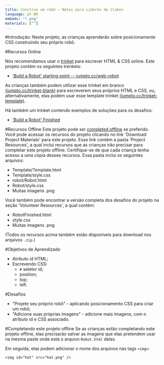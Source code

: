 ```yaml
---
title: Construa um robô — Notas para Líderes de Clubes
language: pt-BR
embeds: "*.png"
materials: [""]
...
```


#Introdução:
Neste projeto, as crianças aprenderão sobre posicionamente CSS construindo seu próprio robô.

#Recursos Online

Nós recomendamos usar o [trinket](https://trinket.io/) para escrever HTML & CSS online. Este projeto contém os seguintes trenkets:

+ ['Build a Robot' starting point -- jumpto.cc/web-robot](http://jumpto.cc/web-robot)

As crianças também podem utilizar esse trinket em branco [(jumpto.cc/trinket-blank)](http://jumpto.cc/trinket-blank) para escreverem seus próprios HTML e CSS, ou, alternativamente, elas podem usar esse template trinket [(jumpto.cc/trinket-template)](http://jumpto.cc/trinket-template).

Há também um trinket contendo exemplos de soluções para os desafios:

+ ['Build a Robot' Finished](https://trinket.io/html/00736c0e18)

#Recursos Offline
Este projeto pode ser [completed offline](https://www.codeclubprojects.org/en-GB/resources/webdev-working-offline/) se preferido. Você pode acessar os recursos do projeto clicando no link 'Download Project Materials' para este projeto. Esse link contém a pasta 'Project Resources', a qual inclui recursos que as crianças irão precisar para completar este projeto offline. Certifique-se de que cada criança tenha acesso a uma cópia desses recursos. Essa pasta inclui os seguintes arquivos:

+ Template/Template.html
+ Template/style.css
+ robot/Robot.html
+ Robot/style.css
+ Muitas imagens .png

Você também pode encontrar a versão completa dos desafios do projeto na seção 'Volunteer Resources', a qual contém:

+ RobotFinished.html
+ style.css
+ Muitas imagens .png

(Todos os recursos acima também estão disponíveis para download nos arquivos `.zip`.)

#Objetivos de Aprendizado
+ Atributo id HTML;
+ Escrevendo CSS:
	+ `#` seletor id;
	+ position;
	+ top;
	+ left.

#Desafios
+ "Projete seu próprio robô" - aplicando posicionamento CSS para criar um robô;
+ "Adicione suas próprias imagens" - adicione mais imagens, com o atributo id e CSS associado.

#Completando este projeto offline
Se as crianças estão completando este projeto offline, elas precisarão  salvar as imagens que elas pretendem usar na mesma paste onde está o arquivo `Robot.html` delas.

Em seguida, elas podem adicionar o nome dos arquivos nas tags `<img>`:

```
<img id="hat" src="hat.png" />
```

